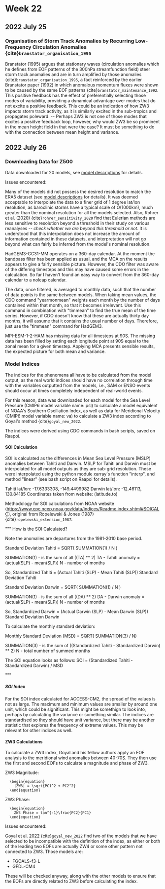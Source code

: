 # Week 22

## 2022 July 25

### Organisation of Storm Track Anomalies by Recurring Low-Frequency Circulation Anomalies {cite}`branstator_organisation_1995`

Branstator (1995) argues that stationary waves (circulation anomalies which he defines from EOF patterns of the 300hPa streamfunction field) steer storm track anomalies and are in turn amplified by those anomalies {cite}`branstator_organisation_1995`, a fact reinforced by the earlier Branstator paper (1992) in which anomalous momentum fluxes were shown to be caused by the same EOF patterns {cite}`branstator_maintenance_1992`. This positive feedback has the effect of preferentially selecting those modes of variability, providing a dynamical advantage over modes that do not excite a positive feedback. This could be an indication of how ZW3 impacts storm track activity, as it is similarly excited in the sub-tropics and propagates poleward. -- Perhaps ZW3 is not one of those modes that excites a posiitve feedback loop, however, why would ZW3 be so prominent in the mean height field in that were the case? It must be something to do with the connection between mean height and variance. 


## 2022 July 26

### Downloading Data for Z500

Data downloaded for 20 models, see [model descriptions](../cmip6_output/model_descriptions.md) for details. 

Issues encountered:

Many of the models did not possess the desired resolution to match the ERA5 dataset (see [model descriptions](../cmip6_output/model_descriptions.md) for details). It was deemed acceptable to interpolate the data to a finer grid of 1 degree lat/lon resolution, as baroclinic storms have a typical scale of O(1000km), much greater than the nominal resolution for all the models selected. Also, Rohrer et al. (2020) {cite}`rohrer_sensitivity_2020` find that Eulerian methods are less sensitive to resolution beyond a threshold in their study on various reanalyses -- _check whether we are beyond this threshold or not_. It is understood that this interpolation does not increase the amount of information contained in these datasets, and interpretation will not go beyond what can fairly be inferred from the model's nominal resolution.

HadGEM3-GC31-MM operates on a 360-day calendar. At the moment the bandpass filter has been applied as usual, and the MCA on the results appears to give a fairly sensible picture. However, the CDO filter was aware of the differing timesteps and this may have caused some errors in the calculation. So far I haven't found an easy way to convert from the 360-day calendar to a noleap calendar.

The data, once filtered, is averaged to monthly data, such that the number of data points is the same between models. When taking mean values, the CDO command "yearmonmean" weights each month by the number of days contained within that month, so that it becomes irrelevant. Use this command in combination with "timmean" to find the true mean of the time series. However, if CDO doesn't know that these are actually thirty day months, it will assume that it contains the usual number of days. Therefore, just use the "timmean" command for HadGEM3.

MPI-ESM-1-2-HAM has missing data for all timesteps at 90S. The missing data has been filled by setting each longitude point at 90S equal to the zonal mean for a given timestep. Applying MCA presents sensible results, the expected picture for both mean and variance.


### Model Indices 

The indices for the phenomena all have to be calculated from the model output, as the real world indices should have no correlation through time with the variables outputted from the models, i.e., SAM or ENSO events should occur at times completely independent of real-world events. 

For this reason, data was downloaded for each model for the Sea Level Pressure (CMIP6 model variable name: psl) to calculate a model equivalent of NOAA's Southern Oscillation Index, as well as data for Meridional Velocity (CMIP6 model variable name: va) to calculate a ZW3 index according to Goyal's method {cite}`goyal_new_2022`.

The indices were derived using CDO commands in bash scripts, saved on Raapoi.

#### SOI Calculation

SOI is calculated as the differences in Mean Sea Level Pressure (MSLP) anomalies between Tahiti and Darwin. MSLP for Tahiti and Darwin must be interpolated for all model outputs as they are sub-grid resolution. These were interpolated using the python module xarray's function "interp", and method "linear" (see bash script on Raapoi for details).

Tahiti lat/lon: -17.6333308, -149.4499982
Darwin lat/lon: -12.46113, 130.84185
Coordinates taken from website: (latitude.to)

Methodology for SOI calculations from NOAA website (https://www.cpc.ncep.noaa.gov/data/indices/Readme.index.shtml#SOICALC), original from Ropelewski & Jones (1987) {cite}`ropelewski_extension_1987`:

"""
How is the SOI Calculated?

Note the anomalies are departures from the 1981-2010 base period.

Standard Deviation Tahiti = SQRT( SUMMATION(1) / N )

SUMMATION(1) - is the sum of all ((TA) ** 2)
TA - Tahiti anomaly = (actual(SLP) - mean(SLP))
N - number of months

So, Standardized Tahiti = (Actual Tahiti (SLP) - Mean Tahiti (SLP))
                                                  Standard Deviation Tahiti

Standard Deviation Darwin = SQRT( SUMMATION(1) / N )

SUMMATION(1) - is the sum of all ((DA) ** 2)
DA - Darwin anomaly = (actual(SLP) - mean(SLP))
N - number of months

So, Standardized Darwin = (Actual Darwin (SLP) - Mean Darwin (SLP))
                                                     Standard Deviation Darwin

To calculate the monthly standard deviation:

Monthly Standard Deviation (MSD) = SQRT( SUMMATION(3) / N)

SUMMATION(3) - is the sum of ((Standardized Tahiti - Standardized Darwin) ** 2)
N - total number of summed months

The SOI equation looks as follows: SOI = (Standardized Tahiti - Standardized Darwin) / MSD

"""

##### SOI Index

For the SOI index calculated for ACCESS-CM2, the spread of the values is not as large. The maximum and minimum values are smaller by around one unit, which could be significant. This might be somethign to look into, perhaps by calculating the variance or something similar. The indices are standardised so they should have unit variance, but there may be another statistic that explores the frequency of extreme values. This may be relevant for other indices as well.

#### ZW3 Calculations

To calculate a ZW3 index, Goyal and his fellow authors apply an EOF analysis to the meridional wind anomalies between 40-70S. They then use the first and second EOFs to calculate a magnitude and phase of ZW3.

ZW3 Magnitude:

```{math}
  \begin{equation}
    |ZW3| = \sqrt{PC1^2 + PC2^2}
  \end{equation}
```

ZW3 Phase:

```{math}
  \begin{equation}
    ZW3 Phase = tan^{-1}\frac{PC2}{PC1}
  \end{equation}
```

Issues encountered:

Goyal et al. 2022 {cite}`goyal_new_2022` find two of the models that we have selected to be incompatible with the definition of the index, as either or both of the leading two EOFs are actually ZW4 or some other pattern not connected to ZW3. Those models are:

- FGOALS-f3-L
- GFDL-CM4

These will be checked anyway, along with the other models to ensure that the EOFs are directly related to ZW3 before calculating the index.

